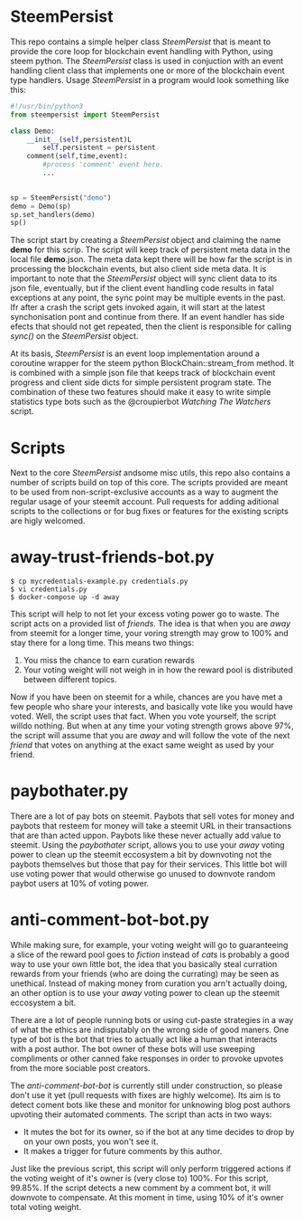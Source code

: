 SteemPersist
===

This repo contains a simple helper class *SteemPersist* that is meant to provide the core loop for blockchain event handling with Python, using steem python.
The *SteemPersist* class is used in conjuction with an event handling client class that implements one or more of the blockchain event type handlers.
Usage *SteemPersist* in a program would look something like this:

```python
#!/usr/bin/python3
from steempersist import SteemPersist

class Demo:
    __init__(self,persistent)L
        self.persistent = persistent
    comment(self,time,event):
        #process 'comment' event here.
        ...
       

sp = SteemPersist("demo")  
demo = Demo(sp)
sp.set_handlers(demo)
sp()
```

The script start by creating a *SteemPersist* object and claiming the name **demo** for this scrip. The script will keep track of persistent meta data in the local file **demo**.json. The meta data kept there will be how far the script is in processing the blockchain events, but also client side meta data. It is important to note that the *SteemPersist* object will sync client data to its json file, eventually, but if the client event handling code results in fatal exceptions at any point, the sync point may be multiple events in the past. Ifr after a crash the script gets invoked again, it will start at the latest synchonisation pont and continue from there. If an event handler has side efects that should not get repeated, then the client is responsible for calling *sync()* on the *SteemPersist* object.

At its basis, *SteemPersist* is an event loop implementation around a coroutine wrapper for the steem python BlockChain::stream\_from method. It is combined with a simple json file that keeps track of blockchain event progress and client side dicts for simple persistent program state. The combination of these two features should make it easy to write simple statistics type bots such as the @croupierbot *Watching The Watchers* script. 

Scripts
===
Next to the core *SteemPersist* andsome misc utils, this repo also contains a number of scripts build on top of this core. The scripts provided are meant to be used from non-script-exclusive accounts as a way to augment the regular usage of your steemit account. Pull requests for adding aditional scripts to the collections or for bug fixes or features for the existing scripts are higly welcomed. 

away-trust-friends-bot.py
===

```
$ cp mycredentials-example.py credentials.py
$ vi credentials.py
$ docker-compose up -d away
```

This script will help to not let your excess voting power go to waste. The script acts on a provided list of *friends*. The idea is that when you are *away* from steemit for a longer time, your voring strength may grow to 100% and stay there for a long time. This means two things:

1) You miss the chance to earn curation rewards
2) Your voting weight will not weigh in in how the reward pool is distributed between different topics.

Now if you have been on steemit for a while, chances are you have met a few people who share your interests, and basically vote like you would have voted. Well, the script uses that fact. When you vote yourself, the script willdo nothing. But when at any time your voting strength grows above 97%, the script will assume that you are *away* and will follow the vote of the next *friend* that votes on anything at the exact same weight as used by your friend.


paybothater.py
===
There are a lot of pay bots on steemit. Paybots that sell votes for money and paybots that resteem for money will take a steemit
URL in their transactions that are than acted uppon. Paybots like these never actually add value to steemit. Using the *paybothater* script, allows you to use your *away* voting power to clean up the steemit eccosystem a bit by downvoting not the paybots themselves but those that pay for their services. This little bot will use voting power that would otherwise go unused to downvote random paybot users at 10% of voting power.   


anti-comment-bot-bot.py
===

While making sure, for example, your voting weight will go to guaranteeing a slice of the reward pool goes to *fiction* instead of *cats* is probably a good way to use your own little bot, the idea that you basically steal curration rewards from your friends (who are doing the currating) may be seen as unethical. Instead of making money from curation you arn't actually doing, an other option is to use your *away* voting power to clean up the steemit eccosystem a bit.

There are a lot of people running bots or using cut-paste strategies in a way of what the ethics are indisputably on the wrong side of good maners. One type of bot is the bot that tries to actually act like a human that interacts with a post author. The bot owner of these bots will use sweeping compliments or other canned fake responses in order to provoke upvotes from the more sociable post creators. 

The *anti-comment-bot-bot* is currently still under construction, so please don't use it yet (pull requests with fixes are highly welcome). Its aim is to detect coment bots like these and monitor for unknowing blog post authors upvoting their automated comments. The script than acts in two ways:

* It mutes the bot for its owner, so if the bot at any time decides to drop by on your own posts, you won't see it.
* It makes a trigger for future comments by this author.

Just like the previous script, this script will only perform triggered actions if the voting weight of it's owner is (very close to) 100%. For this script, 99.85%. If the script detects a new comment by a comment bot, it will downvote to compensate. At this moment in time, using 10% of it's owner total voting weight.

 


